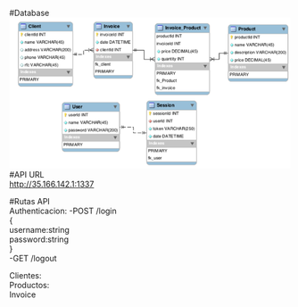 #Database
![Alt text](./database.png)
#API URL<br/>
http://35.166.142.1:1337<br/>

#Rutas API<br/>
Authenticacion:
-POST /login<br/>
  {<br/>
    username:string<br/>
    password:string<br/>
  }<br/>
-GET /logout<br/>

Clientes:<br/>
Productos:<br/>
Invoice<br/>

